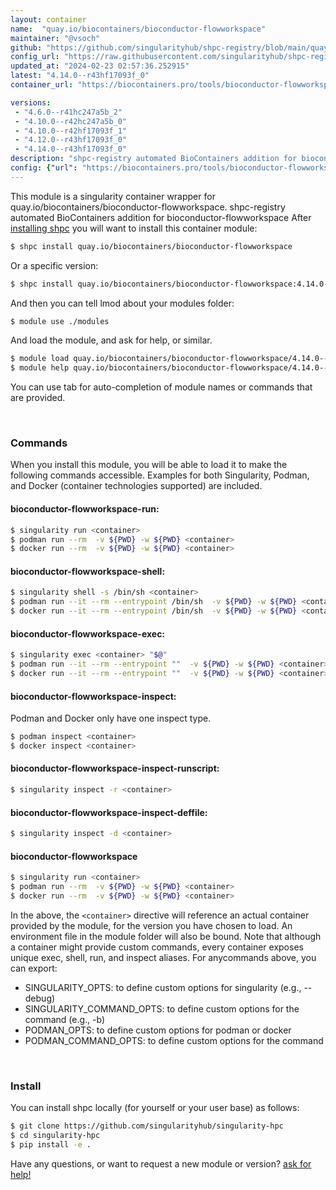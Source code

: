 ```yaml
---
layout: container
name:  "quay.io/biocontainers/bioconductor-flowworkspace"
maintainer: "@vsoch"
github: "https://github.com/singularityhub/shpc-registry/blob/main/quay.io/biocontainers/bioconductor-flowworkspace/container.yaml"
config_url: "https://raw.githubusercontent.com/singularityhub/shpc-registry/main/quay.io/biocontainers/bioconductor-flowworkspace/container.yaml"
updated_at: "2024-02-23 02:57:36.252915"
latest: "4.14.0--r43hf17093f_0"
container_url: "https://biocontainers.pro/tools/bioconductor-flowworkspace"

versions:
 - "4.6.0--r41hc247a5b_2"
 - "4.10.0--r42hc247a5b_0"
 - "4.10.0--r42hf17093f_1"
 - "4.12.0--r43hf17093f_0"
 - "4.14.0--r43hf17093f_0"
description: "shpc-registry automated BioContainers addition for bioconductor-flowworkspace"
config: {"url": "https://biocontainers.pro/tools/bioconductor-flowworkspace", "maintainer": "@vsoch", "description": "shpc-registry automated BioContainers addition for bioconductor-flowworkspace", "latest": {"4.14.0--r43hf17093f_0": "sha256:8d3947206330096ff16fab54fd03de373f54017fb08a95661f8631ae373de6bc"}, "tags": {"4.6.0--r41hc247a5b_2": "sha256:9b86d8f42c41e0fbe654a85586c9135e183ec6de91f468c08fa55127b3c2a371", "4.10.0--r42hc247a5b_0": "sha256:c0a21d6fd0d1477e40ecdf05797aae8d6d01c901da8db182d2d0ffdef8902dee", "4.10.0--r42hf17093f_1": "sha256:6d3e8d297c1716e2e82bf65a01bf3d7ba835d9b8e4ebb34915483c49658a24b3", "4.12.0--r43hf17093f_0": "sha256:a42d9dc3de7de746be1d3d6a018189f62abaf9f9800a3c4ba8d31c98dd0df360", "4.14.0--r43hf17093f_0": "sha256:8d3947206330096ff16fab54fd03de373f54017fb08a95661f8631ae373de6bc"}, "docker": "quay.io/biocontainers/bioconductor-flowworkspace"}
---
```


This module is a singularity container wrapper for quay.io/biocontainers/bioconductor-flowworkspace.
shpc-registry automated BioContainers addition for bioconductor-flowworkspace
After [installing shpc](#install) you will want to install this container module:


```bash
$ shpc install quay.io/biocontainers/bioconductor-flowworkspace
```

Or a specific version:

```bash
$ shpc install quay.io/biocontainers/bioconductor-flowworkspace:4.14.0--r43hf17093f_0
```

And then you can tell lmod about your modules folder:

```bash
$ module use ./modules
```

And load the module, and ask for help, or similar.

```bash
$ module load quay.io/biocontainers/bioconductor-flowworkspace/4.14.0--r43hf17093f_0
$ module help quay.io/biocontainers/bioconductor-flowworkspace/4.14.0--r43hf17093f_0
```

You can use tab for auto-completion of module names or commands that are provided.

<br>

### Commands

When you install this module, you will be able to load it to make the following commands accessible.
Examples for both Singularity, Podman, and Docker (container technologies supported) are included.

#### bioconductor-flowworkspace-run:

```bash
$ singularity run <container>
$ podman run --rm  -v ${PWD} -w ${PWD} <container>
$ docker run --rm  -v ${PWD} -w ${PWD} <container>
```

#### bioconductor-flowworkspace-shell:

```bash
$ singularity shell -s /bin/sh <container>
$ podman run --it --rm --entrypoint /bin/sh  -v ${PWD} -w ${PWD} <container>
$ docker run --it --rm --entrypoint /bin/sh  -v ${PWD} -w ${PWD} <container>
```

#### bioconductor-flowworkspace-exec:

```bash
$ singularity exec <container> "$@"
$ podman run --it --rm --entrypoint ""  -v ${PWD} -w ${PWD} <container> "$@"
$ docker run --it --rm --entrypoint ""  -v ${PWD} -w ${PWD} <container> "$@"
```

#### bioconductor-flowworkspace-inspect:

Podman and Docker only have one inspect type.

```bash
$ podman inspect <container>
$ docker inspect <container>
```

#### bioconductor-flowworkspace-inspect-runscript:

```bash
$ singularity inspect -r <container>
```

#### bioconductor-flowworkspace-inspect-deffile:

```bash
$ singularity inspect -d <container>
```



#### bioconductor-flowworkspace

```bash
$ singularity run <container>
$ podman run --rm  -v ${PWD} -w ${PWD} <container>
$ docker run --rm  -v ${PWD} -w ${PWD} <container>
```


In the above, the `<container>` directive will reference an actual container provided
by the module, for the version you have chosen to load. An environment file in the
module folder will also be bound. Note that although a container
might provide custom commands, every container exposes unique exec, shell, run, and
inspect aliases. For anycommands above, you can export:

 - SINGULARITY_OPTS: to define custom options for singularity (e.g., --debug)
 - SINGULARITY_COMMAND_OPTS: to define custom options for the command (e.g., -b)
 - PODMAN_OPTS: to define custom options for podman or docker
 - PODMAN_COMMAND_OPTS: to define custom options for the command

<br>

### Install

You can install shpc locally (for yourself or your user base) as follows:

```bash
$ git clone https://github.com/singularityhub/singularity-hpc
$ cd singularity-hpc
$ pip install -e .
```

Have any questions, or want to request a new module or version? [ask for help!](https://github.com/singularityhub/singularity-hpc/issues)